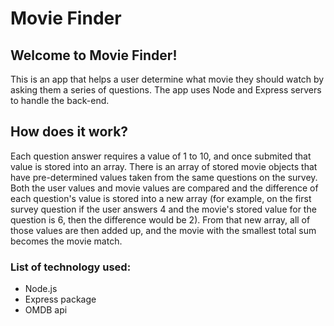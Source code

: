 # Movie Finder

## Welcome to Movie Finder!

This is an app that helps a user determine what movie they should watch by asking them a series of questions. The app uses Node and Express servers to handle the back-end.

## How does it work?

Each question answer requires a value of 1 to 10, and once submited that value is stored into an array. There is an array of stored movie objects that have pre-determined values taken from the same questions on the survey. Both the user values and movie values are compared and the difference of each question's value is stored into a new array (for example, on the first survey question if the user answers 4 and the movie's stored value for the question is 6, then the difference would be 2). From that new array, all of those values are then added up, and the movie with the smallest total sum becomes the movie match.

### List of technology used:
* Node.js
* Express package
* OMDB api




